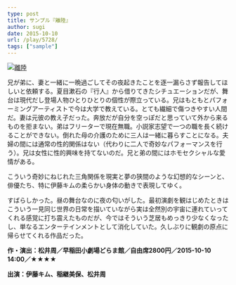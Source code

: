 ```yaml
---
type: post
title: サンプル『離陸』
author: sugi
date: 2015-10-10
url: /play/5728/
tags: ["sample"]
---
```

<a href="http://i2.wp.com/asharpminor.com/wp-content/uploads/2015/10/sample16_1.jpg" onclick="_gaq.push(['_trackEvent', 'outbound-article', 'http://asharpminor.com/wp-content/uploads/2015/10/sample16_1.jpg', '']);" ><img src="http://i2.wp.com/asharpminor.com/wp-content/uploads/2015/10/sample16_1.jpg?resize=300%2C212" alt="離陸" class="alignleft size-medium wp-image-5729" data-recalc-dims="1" /></a>

兄が弟に、妻と一緒に一晩過ごしてその夜起きたことを逐一漏らさず報告してほしいと依頼する。夏目漱石の『行人』から借りてきたシチュエーションだが、舞台は現代だし登場人物ひとりひとりの個性が際立っている。兄はもともとパフォーミングアーティストで今は大学で教えている。とても繊細で傷つきやすい人間だ。妻は元彼の教え子だった。奔放だが自分を空っぽだと思っていて外から来るものを拒まない。弟はフリーターで現在無職。小説家志望で一つの職を長く続けることができない。倒れた母の介護のために三人は一緒に暮らすことになる。夫婦の間には通常の性的関係はない（代わりに二人で奇妙なパフォーマンスを行う）。兄は女性に性的興味を持てないのだ。兄と弟の間にはホモセクシャルな愛情がある。

こういう奇妙にねじれた三角関係を現実と夢の狭間のような幻想的なシーンと、俳優たち、特に伊藤キムの柔らかい身体の動きで表現してゆく。

すばらしかった。昼の舞台なのに夜の匂いがした。最初演劇を観はじめたときはこういう一見同じ世界の日常を描いていながら実は全然別の宇宙に連れていってくれる感覚に打ち震えたものだが、今ではそういう芝居もめっきり少なくなったし、単なるエンターテインメントとして消化していた。久しぶりに観劇の原点に帰らせてくれる作品だった。

**作・演出：松井周／早稲田小劇場どらま館／自由席2800円／2015-10-10 14:00／★★★★**

**出演：伊藤キム、稲継美保、松井周**
